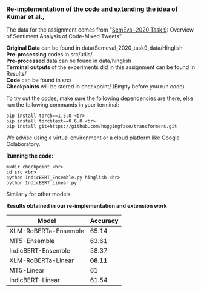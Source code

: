 ### Re-implementation of the code and extending the idea of Kumar et al.,

The data for the assignment comes from "[SemEval-2020 Task 9](https://arxiv.org/pdf/2008.04277.pdf): Overview of Sentiment Analysis of
Code-Mixed Tweets"

**Original Data** can be found in data/Semeval_2020_task9_data/Hinglish <br>
**Pre-processing** codes in src/utils/ <br>
**Pre-processed** data can be found in data/hinglish <br>
 **Terminal outputs** of the experiments did in this assignment can be found in Results/ <br>
**Code** can be found in src/ <br>
**Checkpoints** will be stored in checkpoint/ (Empty before you run code)


To try out the codes, make sure the following dependencies are there, else run the following commands in your terminal:

```
pip install torch==1.5.0 <br>
pip install torchtext==0.6.0 <br>
pip install git+https://github.com/huggingface/transformers.git
```

We advise using a virtual environment or a cloud platform like Google Colaboratory.

**Running the code:**
```
mkdir checkpoint <br>
cd src <br>
python IndicBERT_Ensemble.py hinglish <br>
python IndicBERT_Linear.py
```

Similarly for other models.

**Results obtained in our re-implementation and extension work** <br>

|Model     | Accuracy      |
| ------------- | ------------- |
| XLM-RoBERTa-Ensemble  | 65.14         |
| MT5-Ensemble |  63.61 |
|IndicBERT-Ensemble |  58.37|
|XLM-RoBERTa-Linear | **68.11**|
|MT5-Linear | 61 |
|IndicBERT-Linear |  61.54|
